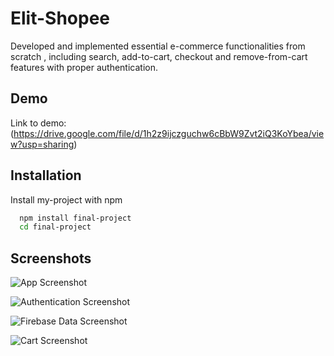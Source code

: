 
# Elit-Shopee
Developed and implemented essential e-commerce functionalities from scratch , including search, add-to-cart, checkout and remove-from-cart features with proper authentication.



## Demo

Link to demo: (https://drive.google.com/file/d/1h2z9ijczguchw6cBbW9Zvt2iQ3KoYbea/view?usp=sharing)


## Installation

Install my-project with npm

```bash
  npm install final-project
  cd final-project
```
    
## Screenshots

![App Screenshot](https://drive.google.com/file/d/1vQBbj1Ldq09BA2bh3Y2LNiKtWfn_Zfs0/view?usp=sharing)

![Authentication Screenshot](https://drive.google.com/file/d/1OcoJCFfuBApIrrtsDtcbV-BLqshYKAPv/view?usp=sharing)

![Firebase Data Screenshot](https://drive.google.com/file/d/15It46zqFKVfrbBcVGPqpCTsrn8cm1qoi/view?usp=sharing)

![Cart Screenshot](https://drive.google.com/file/d/10BbrzrPBQFpmCXafXDQcXiBKjgaCP_9C/view?usp=sharing)


